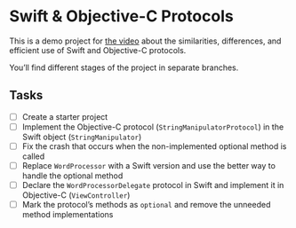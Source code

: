 # Swift & Objective-C Protocols

This is a demo project for [the video](https://yakovmanshin.com/2025/03/swift-and-objective-c-protocols/) about the similarities, differences, and efficient use of Swift and Objective-C protocols.

You’ll find different stages of the project in separate branches.

## Tasks
* [ ] Create a starter project
* [ ] Implement the Objective-C protocol (`StringManipulatorProtocol`) in the Swift object (`StringManipulator`)
* [ ] Fix the crash that occurs when the non-implemented optional method is called
* [ ] Replace `WordProcessor` with a Swift version and use the better way to handle the optional method
* [ ] Declare the `WordProcessorDelegate` protocol in Swift and implement it in Objective-C (`ViewController`)
* [ ] Mark the protocol’s methods as `optional` and remove the unneeded method implementations
